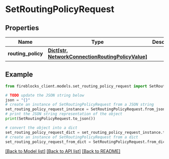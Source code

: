# SetRoutingPolicyRequest


## Properties

Name | Type | Description | Notes
------------ | ------------- | ------------- | -------------
**routing_policy** | [**Dict[str, NetworkConnectionRoutingPolicyValue]**](NetworkConnectionRoutingPolicyValue.md) |  | 

## Example

```python
from fireblocks_client.models.set_routing_policy_request import SetRoutingPolicyRequest

# TODO update the JSON string below
json = "{}"
# create an instance of SetRoutingPolicyRequest from a JSON string
set_routing_policy_request_instance = SetRoutingPolicyRequest.from_json(json)
# print the JSON string representation of the object
print(SetRoutingPolicyRequest.to_json())

# convert the object into a dict
set_routing_policy_request_dict = set_routing_policy_request_instance.to_dict()
# create an instance of SetRoutingPolicyRequest from a dict
set_routing_policy_request_from_dict = SetRoutingPolicyRequest.from_dict(set_routing_policy_request_dict)
```
[[Back to Model list]](../README.md#documentation-for-models) [[Back to API list]](../README.md#documentation-for-api-endpoints) [[Back to README]](../README.md)


